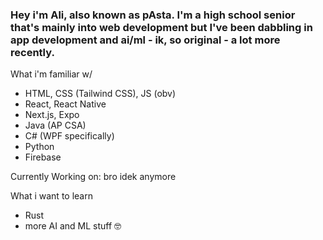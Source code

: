 ### Hey i'm Ali, also known as pAsta. I'm a high school senior that's mainly into web development but I've been dabbling in app development and ai/ml - ik, so original - a lot more recently. 

What i'm familiar w/
  - HTML, CSS (Tailwind CSS), JS (obv)
  - React, React Native
  - Next.js, Expo
  - Java (AP CSA)
  - C# (WPF specifically)
  - Python
  - Firebase

  Currently Working on: bro idek anymore

  What i want to learn
  - Rust
  - more AI and ML stuff 🤓
<!--
**pAsta-kun/pAsta-kun** is a ✨ _special_ ✨ repository because its `README.md` (this file) appears on your GitHub profile.

Here are some ideas to get you started:

- 🔭 I’m currently working on ...
- 🌱 I’m currently learning ...
- 👯 I’m looking to collaborate on ...
- 🤔 I’m looking for help with ...
- 💬 Ask me about ...
- 📫 How to reach me: ...
- 😄 Pronouns: ...
- ⚡ Fun fact: ...
-->
